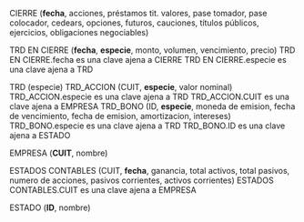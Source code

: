 
CIERRE (**fecha**, acciones, préstamos tit. valores, pase tomador, pase colocador, cedears, opciones, futuros, cauciones, títulos públicos, ejercicios, obligaciones negociables)

TRD EN CIERRE (**fecha**, **especie**, monto, volumen, vencimiento, precio)
TRD EN CIERRE.fecha es una clave ajena a CIERRE
TRD EN CIERRE.especie es una clave ajena a TRD

TRD (especie)
TRD_ACCION (CUIT, **especie**, valor nominal)
TRD_ACCION.especie es una clave ajena a TRD
TRD_ACCION.CUIT es una clave ajena a EMPRESA
TRD_BONO (ID, **especie**, moneda de emision, fecha de vencimiento, fecha de emision, amortizacion, intereses)
TRD_BONO.especie es una clave ajena a TRD
TRD_BONO.ID es una clave ajena a ESTADO

EMPRESA (**CUIT**, nombre)

ESTADOS CONTABLES (CUIT, **fecha**, ganancia, total activos, total pasivos, numero de acciones, pasivos corrientes, activos corrientes)
ESTADOS CONTABLES.CUIT es una clave ajena a EMPRESA

ESTADO (**ID**, nombre)